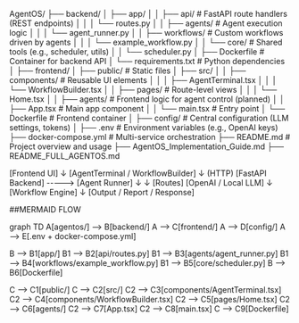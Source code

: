 AgentOS/
├── backend/
│   ├── app/
│   │   ├── api/                  # FastAPI route handlers (REST endpoints)
│   │   │   └── routes.py
│   │   ├── agents/               # Agent execution logic
│   │   │   └── agent_runner.py
│   │   ├── workflows/            # Custom workflows driven by agents
│   │   │   └── example_workflow.py
│   │   └── core/                 # Shared tools (e.g., scheduler, utils)
│   │       └── scheduler.py
│   ├── Dockerfile                # Container for backend API
│   └── requirements.txt          # Python dependencies
│
├── frontend/
│   ├── public/                   # Static files
│   ├── src/
│   │   ├── components/           # Reusable UI elements
│   │   │   ├── AgentTerminal.tsx
│   │   │   └── WorkflowBuilder.tsx
│   │   ├── pages/                # Route-level views
│   │   │   └── Home.tsx
│   │   ├── agents/               # Frontend logic for agent control (planned)
│   │   ├── App.tsx               # Main app component
│   │   └── main.tsx              # Entry point
│   └── Dockerfile                # Frontend container
│
├── config/                       # Central configuration (LLM settings, tokens)
│
├── .env                          # Environment variables (e.g., OpenAI keys)
├── docker-compose.yml            # Multi-service orchestration
├── README.md                     # Project overview and usage
├── AgentOS_Implementation_Guide.md
├── README_FULL_AGENTOS.md


[Frontend UI]
   ↓
[AgentTerminal / WorkflowBuilder]
   ↓ (HTTP)
[FastAPI Backend] -----> [Agent Runner]
           ↓                    ↓
       [Routes]          [OpenAI / Local LLM]
           ↓
     [Workflow Engine]
           ↓
    [Output / Report / Response]


##MERMAID FLOW

graph TD
  A[agentos/] --> B[backend/]
  A --> C[frontend/]
  A --> D[config/]
  A --> E[.env + docker-compose.yml]

  B --> B1[app/]
  B1 --> B2[api/routes.py]
  B1 --> B3[agents/agent_runner.py]
  B1 --> B4[workflows/example_workflow.py]
  B1 --> B5[core/scheduler.py]
  B --> B6[Dockerfile]

  C --> C1[public/]
  C --> C2[src/]
  C2 --> C3[components/AgentTerminal.tsx]
  C2 --> C4[components/WorkflowBuilder.tsx]
  C2 --> C5[pages/Home.tsx]
  C2 --> C6[agents/]
  C2 --> C7[App.tsx]
  C2 --> C8[main.tsx]
  C --> C9[Dockerfile]
